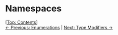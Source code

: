 # Namespaces #

\[[Top: Contents](index.md)\]  
[← Previous: Enumerations](enumerations.md) | [Next: Type Modifiers →](type-modifiers.md)
